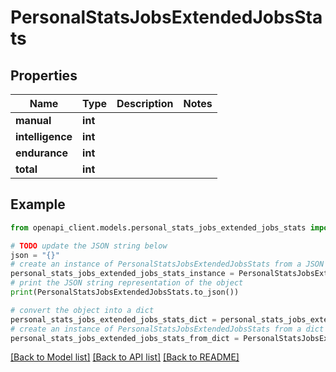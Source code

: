 # PersonalStatsJobsExtendedJobsStats


## Properties

Name | Type | Description | Notes
------------ | ------------- | ------------- | -------------
**manual** | **int** |  | 
**intelligence** | **int** |  | 
**endurance** | **int** |  | 
**total** | **int** |  | 

## Example

```python
from openapi_client.models.personal_stats_jobs_extended_jobs_stats import PersonalStatsJobsExtendedJobsStats

# TODO update the JSON string below
json = "{}"
# create an instance of PersonalStatsJobsExtendedJobsStats from a JSON string
personal_stats_jobs_extended_jobs_stats_instance = PersonalStatsJobsExtendedJobsStats.from_json(json)
# print the JSON string representation of the object
print(PersonalStatsJobsExtendedJobsStats.to_json())

# convert the object into a dict
personal_stats_jobs_extended_jobs_stats_dict = personal_stats_jobs_extended_jobs_stats_instance.to_dict()
# create an instance of PersonalStatsJobsExtendedJobsStats from a dict
personal_stats_jobs_extended_jobs_stats_from_dict = PersonalStatsJobsExtendedJobsStats.from_dict(personal_stats_jobs_extended_jobs_stats_dict)
```
[[Back to Model list]](../README.md#documentation-for-models) [[Back to API list]](../README.md#documentation-for-api-endpoints) [[Back to README]](../README.md)



